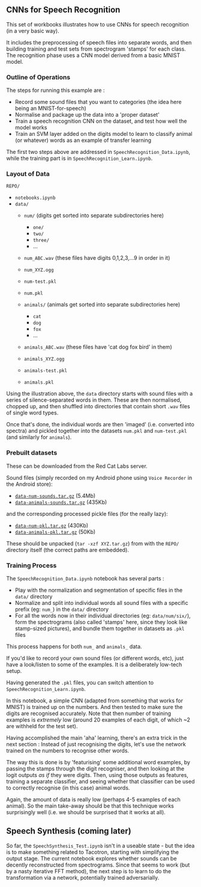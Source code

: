 ## CNNs for Speech Recognition

This set of workbooks illustrates how to use CNNs for speech recognition (in a very basic way).

It includes the preprocessing of speech files into separate words, and then building training and test sets from
spectrogram 'stamps' for each class.  The recognition phase uses a CNN model derived from a 
basic MNIST model.


### Outline of Operations

The steps for running this example are : 

*  Record some sound files that you want to categories (the idea here being an MNIST-for-speech)
*  Normalise and package up the data into a 'proper dataset'
*  Train a speech recognition CNN on the dataset, and test how well the model works
*  Train an SVM layer added on the digits model to learn to classify animal (or whatever) words as an example of transfer learning

The first two steps above are addressed in ```SpeechRecognition_Data.ipynb```, while the training part is in ```SpeechRecognition_Learn.ipynb```.


### Layout of Data

```REPO/```
*  ```notebooks.ipynb```
*  ```data/```
   *   ```num/``` (digits get sorted into separate subdirectories here)
       *   ```one/```
       *   ```two/```
       *   ```three/```
       *   ...
   *  ```num_ABC.wav```  (these files have digits 0,1,2,3,...9 in order in it)
   *  ```num_XYZ.ogg```
   
   *  ```num-test.pkl```
   *  ```num.pkl```
       
   *   ```animals/```  (animals get sorted into separate subdirectories here)
       *   ```cat```
       *   ```dog```
       *   ```fox```
       *   ...
   *  ```animals_ABC.wav```  (these files have 'cat dog fox bird' in them)
   *  ```animals_XYZ.ogg```

   *  ```animals-test.pkl```
   *  ```animals.pkl```
       
Using the illustration above, the ```data``` directory starts with sound files 
with a series of silence-separated words in them.  These are then normalised, chopped up,
and then shuffled into directories that contain short ```.wav``` files of single word types.

Once that's done, the individual words are then 'imaged' (i.e. converted into spectra) and 
pickled together into the datasets ```num.pkl``` and ```num-test.pkl``` (and similarly for ```animals```).


### Prebuilt datasets

These can be downloaded from the Red Cat Labs server.
<!--
  971  cd notebooks/2-CNN/8-Speech/
  973  tar -czf data-num-sounds.tar.gz data/num_* data/*raw-from-phone.wav data/num-test/*.wav
  974  tar -tzf data-num-sounds.tar.gz 
  975  tar -czf data-animals-sounds.tar.gz data/animals_* data/animals-test/*.wav
  
  977  tar -czf data-num-pkl.tar.gz data/num*.pkl
  978  tar -tzf data-num-pkl.tar.gz 
  979  tar -czf data-animals-pkl.tar.gz data/animals*.pkl
!-->

Sound files (simply recorded on my Android phone using ```Voice Recorder``` in the Android store):

*  <a href="http://redcatlabs.com/downloads/deep-learning-workshop/notebooks/2-CNN/8-Speech/data-num-sounds.tar.gz">```data-num-sounds.tar.gz```</a> (5.4Mb)
*  <a href="http://redcatlabs.com/downloads/deep-learning-workshop/notebooks/2-CNN/8-Speech/data-animals-sounds.tar.gz">```data-animals-sounds.tar.gz```</a> (435Kb)

and the corresponding processed pickle files (for the really lazy):

*  <a href="http://redcatlabs.com/downloads/deep-learning-workshop/notebooks/2-CNN/8-Speech/data-num-pkl.tar.gz">```data-num-pkl.tar.gz```</a> (430Kb)
*  <a href="http://redcatlabs.com/downloads/deep-learning-workshop/notebooks/2-CNN/8-Speech/data-animals-pkl.tar.gz">```data-animals-pkl.tar.gz```</a> (50Kb)

These should be unpacked (```tar -xzf XYZ.tar.gz```) from with the ```REPO/``` directory itself (the correct paths are embedded).


### Training Process

The ```SpeechRecognition_Data.ipynb``` notebook has several parts : 

*  Play with the normalization and segmentation of specific files in the ```data/``` directory
*  Normalize and split into individual words all sound files with a specific prefix (eg: ```num_```) in the ```data/``` directory
*  For all the words now in their individual directories (eg: ```data/num/six/```), 
   form the spectrograms (also called 'stamps' here, since they look like stamp-sized pictures), and 
   bundle them together in datasets as ```.pkl``` files

This process happens for both ```num_``` and ```animals_``` data.

If you'd like to record your own sound files (or different words, etc), 
just have a look/listen to some of the examples.  It is a deliberately low-tech setup.

Having generated the ```.pkl``` files, you can switch attention to  ```SpeechRecognition_Learn.ipynb```.

In this notebook, a simple CNN (adapted from something that works for MNIST) is trained up on the numbers.  And
then tested to make sure the digits are recognised accurately.  Note that then number of training examples
is *extremely* low (around 20 examples of each digit, of which ~2 are withheld for the test set).

Having accomplished the main 'aha' learning, there's an extra trick in the next section : Instead of 
just recognising the digits, let's use the network trained on the numbers to recognise other words.

The way this is done is by 'featurising' some additional word examples, by passing the stamps through the
digit recogniser, and then looking at the logit outputs *as if* they were digits.  Then, using those 
outputs as features, training a separate classifier, and seeing whether that classifier can be used to
correctly recognise (in this case) animal words.

Again, the amount of data is really low (perhaps 4-5 examples of each animal).  So the main take-away should be
that this technique works surprisingly well (i.e. we should be surprised that it works at all).



## Speech Synthesis (coming later)

So far, the ```SpeechSynthesis_Test.ipynb``` isn't in a useable state - 
but the idea is to make something related to Tacotron, starting with simplifying the 
output stage.  The current notebook explores whether sounds can be decently reconstructed
from spectrograms.  Since that seems to work (but by a nasty iterative FFT method), the
next step is to learn to do the transformation via a network, potentially trained
adversarially.

